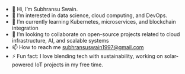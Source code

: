 - 👋 Hi, I’m Subhransu Swain.
- 👀 I’m interested in data science, cloud computing, and DevOps.
- 🌱 I’m currently learning Kubernetes, microservices, and blockchain integration
- 💞️ I’m looking to collaborate on open-source projects related to cloud infrastructure, AI, and scalable systems
- 📫 How to reach me subhransuswain1997@gmail.com
- ⚡ Fun fact: I love blending tech with sustainability, working on solar-powered IoT projects in my free time.
